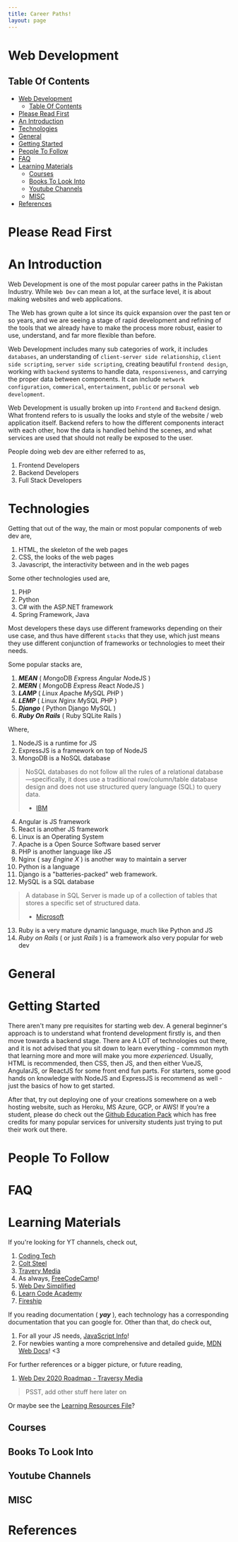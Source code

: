 ```yaml
---
title: Career Paths!
layout: page
---
```


# Web Development

## Table Of Contents

- [Web Development](#web-development)
  - [Table Of Contents](#table-of-contents)
- [Please Read First](#please-read-first)
- [An Introduction](#an-introduction)
- [Technologies](#technologies)
- [General](#general)
- [Getting Started](#getting-started)
- [People To Follow](#people-to-follow)
- [FAQ](#faq)
- [Learning Materials](#learning-materials)
  - [Courses](#courses)
  - [Books To Look Into](#books-to-look-into)
  - [Youtube Channels](#youtube-channels)
  - [MISC](#misc)
- [References](#references)

# Please Read First

# An Introduction

Web Development is one of the most popular career paths in the Pakistan Industry.
While `Web Dev` can mean a lot, at the surface level, it is about making websites and web applications.

The Web has grown quite a lot since its quick expansion over the past ten or so years, and we are seeing
a stage of rapid development and refining of the tools that we already have to make the process more
robust, easier to use, understand, and far more flexible than before.

Web Development includes many sub categories of work, it includes `databases`, an understanding of
`client-server side relationship`, `client side scripting`, `server side scripting`, creating beautiful `frontend design`, working with `backend` systems to handle data, `responsiveness`, and carrying the proper data between components.
It can include `network configuration`, `commerical`, `entertainment`, `public` or `personal web development`.

Web Development is usually broken up into `Frontend` and `Backend` design. What frontend refers to is usually the looks and style of the website / web application itself. Backend refers to how the different components interact with each other, how the data is handled behind the scenes, and what services are used that should not really be exposed to the user.

People doing web dev are either referred to as,

1. Frontend Developers
2. Backend Developers
3. Full Stack Developers

# Technologies

Getting that out of the way, the main or most popular components of web dev are,

1. HTML, the skeleton of the web pages
2. CSS, the looks of the web pages
3. Javascript, the interactivity between and in the web pages

Some other technologies used are,

1. PHP
2. Python
3. C# with the ASP.NET framework
4. Spring Framework, Java

Most developers these days use different frameworks depending on their use case, and thus have different `stacks` that they use, which just means they use different conjunction of frameworks or technologies to meet their needs.

Some popular stacks are,

1. **_MEAN_** ( *M*ongoDB *E*xpress *A*ngular *N*odeJS )
2. **_MERN_** ( *M*ongoDB *E*xpress *R*eact *N*odeJS )
3. **_LAMP_** ( *L*inux *A*pache *M*ySQL *P*HP )
4. **_LEMP_** ( *L*inux *N*ginx *M*ySQL *P*HP )
5. **_Django_** ( Python Django MySQL )
6. **_Ruby On Rails_** ( Ruby SQLite Rails )

Where,

1. NodeJS is a runtime for JS
2. ExpressJS is a framework on top of NodeJS
3. MongoDB is a NoSQL database

> NoSQL databases do not follow all the rules of a relational database —specifically, it does use a traditional row/column/table database design and does not use structured query language (SQL) to query data.
>
> - [IBM](https://www.ibm.com/cloud/learn/nosql-databases)

4. Angular is JS framework
5. React is another JS framework
6. Linux is an Operating System
7. Apache is a Open Source Software based server
8. PHP is another language like JS
9. Nginx ( say _Engine X_ ) is another way to maintain a server
10. Python is a language
11. Django is a "batteries-packed" web framework.
12. MySQL is a SQL database

> A database in SQL Server is made up of a collection of tables that stores a specific set of structured data.
>
> - [Microsoft](https://docs.microsoft.com/en-us/sql/relational-databases/databases/databases?view=sql-server-ver15)

13. Ruby is a very mature dynamic language, much like Python and JS
14. _Ruby on Rails_ ( or just _Rails_ ) is a framework also very popular for web dev

# General

# Getting Started

There aren't many pre requisites for starting web dev. A general beginner's approach is to understand what frontend development firstly is, and then move towards a backend stage. There are A LOT of technologies out there, and it is not advised that you sit down to learn everything - commmon myth that learning more and more will make you more _experienced_. Usually, HTML is recommended, then CSS, then JS, and then either VueJS, AngularJS, or ReactJS for some front end fun parts. For starters, some good hands on knowledge with NodeJS and ExpressJS is recommend as well - just the basics of how to get started.

After that, try out deploying one of your creations somewhere on a web hosting website, such as Heroku, MS Azure, GCP, or AWS! If you're a student, please do check out the [Github Education Pack](education.github.com) which has free credits for many popular services for university students just trying to put their work out there.

# People To Follow

# FAQ

# Learning Materials

If you're looking for YT channels, check out,

1. [Coding Tech](https://www.youtube.com/channel/UCtxCXg-UvSnTKPOzLH4wJaQ)
2. [Colt Steel](https://www.youtube.com/channel/UCrqAGUPPMOdo0jfQ6grikZw)
3. [Travery Media](https://www.youtube.com/user/TechGuyWeb)
4. As always, [FreeCodeCamp](https://www.youtube.com/channel/UC8butISFwT-Wl7EV0hUK0BQ)!
5. [Web Dev Simplified](https://www.youtube.com/channel/UCFbNIlppjAuEX4znoulh0Cw)
6. [Learn Code Academy](https://www.youtube.com/user/learncodeacademy)
7. [Fireship](https://www.youtube.com/channel/UCsBjURrPoezykLs9EqgamOA)

If you reading documentation ( **_yay_** ), each technology has a corresponding documentation that you can google for. Other than that, do check out,

1. For all your JS needs, [JavaScript Info](https://javascript.info/)!
2. For newbies wanting a more comprehensive and detailed guide, [MDN Web Docs](https://developer.mozilla.org/en-US/docs/Learn/Getting_started_with_the_web)! <3

For further references or a bigger picture, or future reading,

1. [Web Dev 2020 Roadmap - Traversy Media](https://www.youtube.com/watch?v=0pThnRneDjw&t=3792s)

> PSST, add other stuff here later on

Or maybe see the [Learning Resources File](https://github.com/Software-Development-Pakistan/Software-Development-Pakistan.github.io/blob/saif/Content/Learning-resources.md)?

## Courses

## Books To Look Into

## Youtube Channels

## MISC

# References
